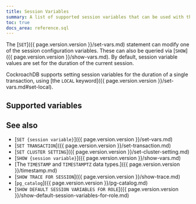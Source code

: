 ```yaml
---
title: Session Variables
summary: A list of supported session variables that can be used with the SET statement to modify the current configuration of the client session.
toc: true
docs_area: reference.sql
---
```


The [`SET`]({{ page.version.version }}/set-vars.md) statement can modify one of the session configuration variables. These can also be queried via [`SHOW`]({{ page.version.version }}/show-vars.md). By default, session variable values are set for the duration of the current session.

CockroachDB supports setting session variables for the duration of a single transaction, using [the `LOCAL` keyword]({{ page.version.version }}/set-vars.md#set-local).

## Supported variables


## See also

- [`SET {session variable}`]({{ page.version.version }}/set-vars.md)
- [`SET TRANSACTION`]({{ page.version.version }}/set-transaction.md)
- [`SET CLUSTER SETTING`]({{ page.version.version }}/set-cluster-setting.md)
- [`SHOW {session variable}`]({{ page.version.version }}/show-vars.md)
- [The `TIMESTAMP` and `TIMESTAMPTZ` data types.]({{ page.version.version }}/timestamp.md)
- [`SHOW TRACE FOR SESSION`]({{ page.version.version }}/show-trace.md)
- [`pg_catalog`]({{ page.version.version }}/pg-catalog.md)
- [`SHOW DEFAULT SESSION VARIABLES FOR ROLE`]({{ page.version.version }}/show-default-session-variables-for-role.md)